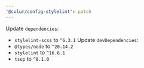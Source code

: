 ```yaml
---
'@culur/config-stylelint': patch
---
```


Update `dependencies`:
  - `stylelint-scss` to `^6.3.1`
Update `devDependencies`:
  - `@types/node` to `^20.14.2`
  - `stylelint` to `^16.6.1`
  - `tsup` to `^8.1.0`
